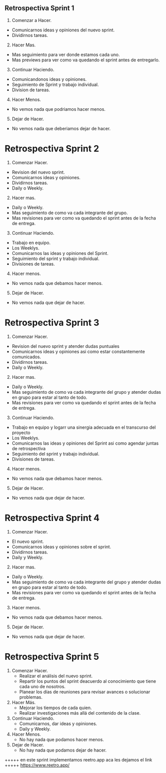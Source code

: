 ## Retrospectiva Sprint 1 
1. Comenzar a Hacer.

- Comunicarnos ideas y opiniones del nuevo sprint.
- Dividirnos tareas.

2.  Hacer Mas.

- Mas seguimiento para ver donde estamos cada uno.
- Mas previews para ver como va quedando el sprint antes de entregarlo.

3. Continuar Haciendo.

- Comunicandonos ideas y opiniones. 
- Seguimiento de Sprint y trabajo individual.
- Division de tareas.

4. Hacer Menos.

- No vemos nada que podriamos hacer menos.

5. Dejar de Hacer.

- No vemos nada que deberiamos dejar de hacer.

# Retrospectiva Sprint 2

1. Comenzar Hacer. 

- Revision del nuevo sprint.
- Comunicarnos ideas y opiniones.
- Dividirnos tareas.
- Daily o Weekly.

2.  Hacer mas.

- Daily o Weekly.
- Mas seguimiento de como va cada integrante del grupo.
- Mas revisiones para ver como va quedando el sprint antes de la  fecha de entrega.

3. Continuar Haciendo.

- Trabajo en equipo.
- Los Weeklys.
- Comunicarnos las ideas y opiniones del Sprint.
- Seguimiento del sprint y trabajo individual.
- Divisiones de tareas.

4. Hacer menos.

- No vemos nada que debamos hacer menos.

5. Dejar de Hacer.

- No vemos nada que dejar de hacer.

# Retrospectiva Sprint 3

1. Comenzar Hacer. 

- Revision del nuevo sprint y atender dudas puntuales
- Comunicarnos ideas y opiniones asi como estar constantemente comunicados.
- Dividirnos tareas.
- Daily o Weekly.

2.  Hacer mas.

- Daily o Weekly.
- Mas seguimiento de como va cada integrante del grupo y atender dudas en grupo para estar al tanto de todo.
- Mas revisiones para ver como va quedando el sprint antes de la  fecha de entrega.

3. Continuar Haciendo.

- Trabajo en equipo y logarr una sinergia adecuada en el transcurso del proyecto
- Los Weeklys.
- Comunicarnos las ideas y opiniones del Sprint asi como agendar juntas de retrospectiva
- Seguimiento del sprint y trabajo individual.
- Divisiones de tareas.

4. Hacer menos.

- No vemos nada que debamos hacer menos.

5. Dejar de Hacer.

- No vemos nada que dejar de hacer.

# Retrospectiva Sprint 4 

1. Comenzar Hacer. 

-  El nuevo sprint.
- Comunicarnos ideas y opiniones sobre el sprint.
- Dividirnos tareas.
- Daily y Weekly.

2. Hacer mas.

- Daily o Weekly.
- Mas seguimiento de como va cada integrante del grupo y atender dudas en grupo para estar al tanto de todo.
- Mas revisiones para ver como va quedando el sprint antes de la  fecha de entrega.

3. Hacer menos.

- No vemos nada que debamos hacer menos.

5. Dejar de Hacer.

- No vemos nada que dejar de hacer.

# Retrospectiva Sprint 5

1. Comenzar Hacer.
    - Realizar el análisis del nuevo sprint.
    - Repartir los puntos del sprint deacuerdo al conocimiento que tiene cada uno de nosotros.
    - Planear los días de reuniones para revisar avances o solucionar problemas.
2. Hacer Más.
    - Mejorar los tiempos de cada quien.
    - Realizar investigaciones más allá del contenido de la clase.
3. Continuar Haciendo.
    - Comunicarnos, dar ideas y opiniones.
    - Daily y Weekly.
4. Hacer Menos.
    - No hay nada que podamos hacer menos.
5. Dejar de Hacer.
    - No hay nada que podamos dejar de hacer.

+++++ en este sprint implementamos reetro.app aca les dejamos el link +++++
https://www.reetro.app/